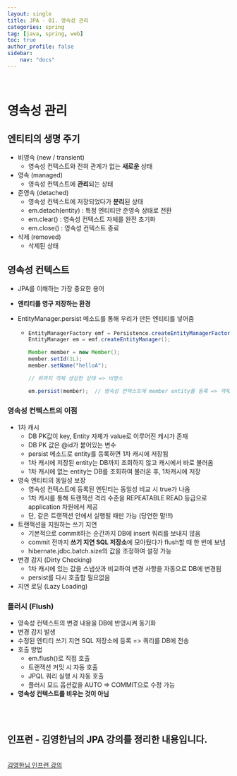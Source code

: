 ```yaml
---
layout: single
title: JPA - 01. 영속성 관리
categories: spring
tag: [java, spring, web]
toc: true 
author_profile: false
sidebar:
    nav: "docs"
---
```


<br/>

# 영속성 관리

## 엔티티의 생명 주기

- 비영속 (new / transient)
  - 영속성 컨텍스트와 전혀 관계가 없는 **새로운** 상태
- 영속 (managed)
  - 영속성 컨텍스트에 **관리**되는 상태
- 준영속 (detached)
  - 영속성 컨텍스트에 저장되었다가 **분리**된 상태
  - em.detach(entity) : 특정 엔티티만 준영속 상태로 전환
  - em.clear() : 영속성 컨텍스트 자체를 완전 초기화
  - em.close() : 영속성 컨텍스트 종료
- 삭제 (removed)
  - 삭제된 상태

## 영속성 컨텍스트

- JPA를 이해하는 가장 중요한 용어
- **엔티티를 영구 저장하는 환경**
- EntityManager.persist 메소드를 통해 우리가 만든 엔티티를 넣어줌

  - ```java
    EntityManagerFactory emf = Persistence.createEntityManagerFactory("hello");
    EntityManager em = emf.createEntityManager();
    
    Member member = new Member();
    member.setId(1L);
    member.setName("helloA");
    
    // 위까지 객체 생성한 상태 => 비영소
    
    em.persist(member);  // 영속성 컨텍스트에 member entity를 등록 => 객체를 저장 => 영속
    ```


### 영속성 컨텍스트의 이점

- 1차 캐시
  - DB PK값이 key, Entity 자체가 value로 이루어진 캐시가 존재
  - DB PK 값은 @id가 붙어있는 변수
  - persist 메소드로 entity를 등록하면 1차 캐시에 저장됨
  - 1차 캐시에 저장된 entity는 DB까지 조회하지 않고 캐시에서 바로 불러옴
  - 1차 캐시에 없는 entity는 DB를 조회하여 불러온 후, 1차캐시에 저장
- 영속 엔티티의 동일성 보장
  - 영속성 컨텍스트에 등록된  엔틴티는 동일성 비교 시 true가 나옴
  - 1차 캐시를 통해 트랜잭션 격리 수준을 REPEATABLE READ 등급으로 application 차원에서 제공
  - 단, 같은 트랜잭션 안에서 실행될 때만 가능 (당연한 말!!!)
- 트랜잭션을 지원하는 쓰기 지연
  - 기본적으로 commit하는 순간까지 DB에 insert 쿼리를 보내지 않음
  - commit 전까지 **쓰기 지연 SQL 저장소**에 모아뒀다가 flush할 때 한 번에 보냄
  - hibernate.jdbc.batch.size의 값을 조정하여 설정 가능
- 변경 감지 (Dirty Checking)
  - 1차 캐시에 있는 값을 스냅샷과 비교하여 변경 사항을 자동으로 DB에 변경됨
  - persist를 다시 호출할 필요없음
- 지연 로딩 (Lazy Loading)

### 플러시 (Flush)

- 영속성 컨텍스트의 변경 내용을 DB에 반영시켜 동기화
- 변경 감지 발생
- 수정된 엔티티 쓰기 지연 SQL 저장소에 등록 => 쿼리를 DB에 전송
- 호출 방법
  - em.flush()로 직접 호출
  - 트랜잭션 커밋 시 자동 호출
  - JPQL 쿼리 실행 시 자동 호출
  - 플러시 모드 옵션값을 AUTO => COMMIT으로 수정 가능
- **영속성 컨텍스트를 비우는 것이 아님**

<br/>

<div class='notice--warning'>
    <br/>
    <h2>
       인프런 - 김영한님의 <strong>JPA 강의</strong>를 정리한 내용입니다. <br/> 
    </h2><br/>
    <a href="https://www.inflearn.com/course/ORM-JPA-Basic/dashboard" class="btn btn--info">김영한님 인프런 강의</a><br/>
    <br/>
</div>
